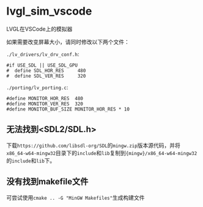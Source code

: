 # lvgl_sim_vscode

LVGL在VSCode上的模拟器

如果需要改变屏幕大小，请同时修改以下两个文件：

`./lv_drivers/lv_drv_conf.h`:

	#if USE_SDL || USE_SDL_GPU
	#  define SDL_HOR_RES     480
	#  define SDL_VER_RES     320

`./porting/lv_porting.c`:

	#define MONITOR_HOR_RES  480
	#define MONITOR_VER_RES  320
	#define MONITOR_BUF_SIZE MONITOR_HOR_RES * 10

## 无法找到<SDL2/SDL.h>

下载`https://github.com/libsdl-org/SDL`的`mingw.zip`版本源代码，并将`x86_64-w64-mingw32`目录下的`include`和`lib`复制到`{mingw}/x86_64-w64-mingw32`的`include`和`lib`下。

## 没有找到makefile文件

可尝试使用`cmake .. -G "MinGW Makefiles"`生成构建文件
